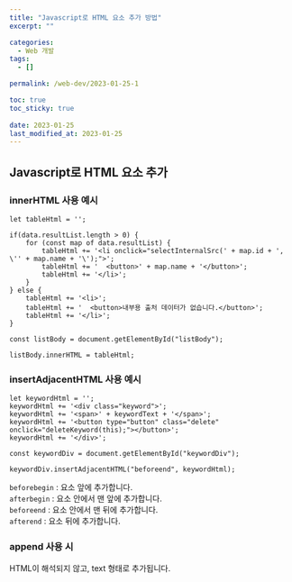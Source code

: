 ```yaml
---
title: "Javascript로 HTML 요소 추가 방법"
excerpt: ""

categories:
  - Web 개발
tags:
  - []

permalink: /web-dev/2023-01-25-1

toc: true
toc_sticky: true
 
date: 2023-01-25
last_modified_at: 2023-01-25
---
```


## Javascript로 HTML 요소 추가

### innerHTML 사용 예시
```
let tableHtml = '';

if(data.resultList.length > 0) {
    for (const map of data.resultList) {
        tableHtml += '<li onclick="selectInternalSrc(' + map.id + ', \'' + map.name + '\');">';
        tableHtml += '  <button>' + map.name + '</button>';
        tableHtml += '</li>';
    }
} else {
    tableHtml += '<li>';
    tableHtml += '  <button>내부용 출처 데이터가 없습니다.</button>';
    tableHtml += '</li>';
}

const listBody = document.getElementById("listBody");

listBody.innerHTML = tableHtml;
```

### insertAdjacentHTML 사용 예시
```
let keywordHtml = '';
keywordHtml += '<div class="keyword">';
keywordHtml += '<span>' + keywordText + '</span>';
keywordHtml += '<button type="button" class="delete" onclick="deleteKeyword(this);"></button>';
keywordHtml += '</div>';

const keywordDiv = document.getElementById("keywordDiv");

keywordDiv.insertAdjacentHTML("beforeend", keywordHtml);
```
`beforebegin`	: 요소 앞에 추가합니다.  
`afterbegin` :	요소 안에서 맨 앞에 추가합니다.  
`beforeend` :	요소 안에서 맨 뒤에 추가합니다.  
`afterend` :	요소 뒤에 추가합니다.

### append 사용 시
HTML이 해석되지 않고, text 형태로 추가됩니다.
